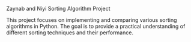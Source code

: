 Zaynab and Niyi Sorting Algorithm Project

This project focuses on implementing and comparing various sorting algorithms in Python. The goal is to provide a practical understanding of different sorting techniques and their performance.
